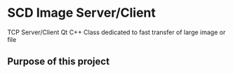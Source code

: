 # SCD Image Server/Client
TCP Server/Client Qt C++ Class dedicated to fast transfer of large image or file

## Purpose of this project
